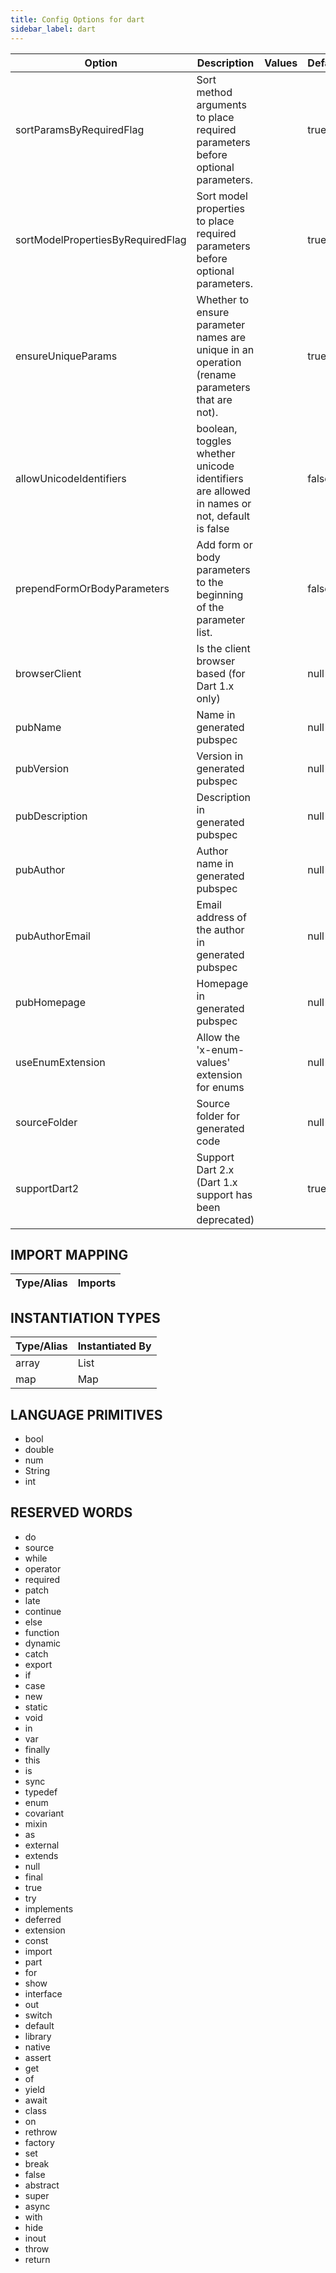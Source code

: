 ```yaml
---
title: Config Options for dart
sidebar_label: dart
---
```


| Option | Description | Values | Default |
| ------ | ----------- | ------ | ------- |
|sortParamsByRequiredFlag|Sort method arguments to place required parameters before optional parameters.| |true|
|sortModelPropertiesByRequiredFlag|Sort model properties to place required parameters before optional parameters.| |true|
|ensureUniqueParams|Whether to ensure parameter names are unique in an operation (rename parameters that are not).| |true|
|allowUnicodeIdentifiers|boolean, toggles whether unicode identifiers are allowed in names or not, default is false| |false|
|prependFormOrBodyParameters|Add form or body parameters to the beginning of the parameter list.| |false|
|browserClient|Is the client browser based (for Dart 1.x only)| |null|
|pubName|Name in generated pubspec| |null|
|pubVersion|Version in generated pubspec| |null|
|pubDescription|Description in generated pubspec| |null|
|pubAuthor|Author name in generated pubspec| |null|
|pubAuthorEmail|Email address of the author in generated pubspec| |null|
|pubHomepage|Homepage in generated pubspec| |null|
|useEnumExtension|Allow the 'x-enum-values' extension for enums| |null|
|sourceFolder|Source folder for generated code| |null|
|supportDart2|Support Dart 2.x (Dart 1.x support has been deprecated)| |true|

## IMPORT MAPPING

| Type/Alias | Imports |
| ---------- | ------- |


## INSTANTIATION TYPES

| Type/Alias | Instantiated By |
| ---------- | --------------- |
|array|List|
|map|Map|


## LANGUAGE PRIMITIVES

<ul data-columns="2" style="list-style-type: disc;-webkit-columns:2;-moz-columns:2;columns:2;-moz-column-fill:auto;column-fill:auto"><li>bool</li>
<li>double</li>
<li>num</li>
<li>String</li>
<li>int</li>
</ul>

## RESERVED WORDS

<ul data-columns="2" style="list-style-type: disc;-webkit-columns:2;-moz-columns:2;columns:2;-moz-column-fill:auto;column-fill:auto"><li>do</li>
<li>source</li>
<li>while</li>
<li>operator</li>
<li>required</li>
<li>patch</li>
<li>late</li>
<li>continue</li>
<li>else</li>
<li>function</li>
<li>dynamic</li>
<li>catch</li>
<li>export</li>
<li>if</li>
<li>case</li>
<li>new</li>
<li>static</li>
<li>void</li>
<li>in</li>
<li>var</li>
<li>finally</li>
<li>this</li>
<li>is</li>
<li>sync</li>
<li>typedef</li>
<li>enum</li>
<li>covariant</li>
<li>mixin</li>
<li>as</li>
<li>external</li>
<li>extends</li>
<li>null</li>
<li>final</li>
<li>true</li>
<li>try</li>
<li>implements</li>
<li>deferred</li>
<li>extension</li>
<li>const</li>
<li>import</li>
<li>part</li>
<li>for</li>
<li>show</li>
<li>interface</li>
<li>out</li>
<li>switch</li>
<li>default</li>
<li>library</li>
<li>native</li>
<li>assert</li>
<li>get</li>
<li>of</li>
<li>yield</li>
<li>await</li>
<li>class</li>
<li>on</li>
<li>rethrow</li>
<li>factory</li>
<li>set</li>
<li>break</li>
<li>false</li>
<li>abstract</li>
<li>super</li>
<li>async</li>
<li>with</li>
<li>hide</li>
<li>inout</li>
<li>throw</li>
<li>return</li>
</ul>
